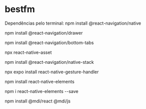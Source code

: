 # bestfm

Dependências pelo terminal:
npm install @react-navigation/native     

npm install @react-navigation/drawer

npm install @react-navigation/bottom-tabs

npx react-native-asset

npm install @react-navigation/native-stack

npx expo install react-native-gesture-handler

npm install react-native-elements

npm i react-native-elements --save




npm install @mdi/react @mdi/js


